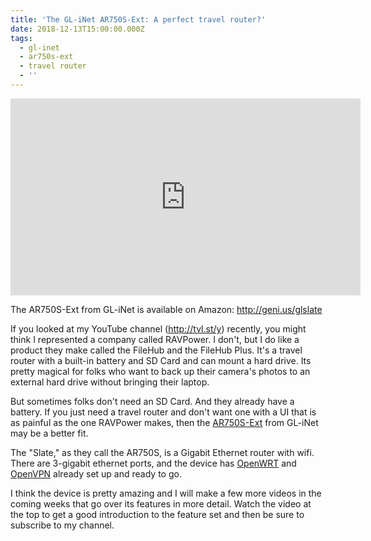 ```yaml
---
title: 'The GL-iNet AR750S-Ext: A perfect travel router?'
date: 2018-12-13T15:00:00.000Z
tags:
  - gl-inet
  - ar750s-ext
  - travel router
  - ''
---
```

<iframe width="560" height="315" src="https://www.youtube.com/embed/pI7E8mnBte0" frameborder="0" allow="accelerometer; autoplay; encrypted-media; gyroscope; picture-in-picture" allowfullscreen></iframe>

The AR750S-Ext from GL-iNet is available on Amazon: http://geni.us/glslate

If you looked at my YouTube channel (http://tvl.st/y) recently, you might think I represented a company called RAVPower. I don't, but I do like a product they make called the FileHub and the FileHub Plus. It's a travel router with a built-in battery and SD Card and can mount a hard drive. Its pretty magical for folks who want to back up their camera's photos to an external hard drive without bringing their laptop.

But sometimes folks don't need an SD Card. And they already have a battery. If you just need a travel router and don't want one with a UI that is as painful as the one RAVPower makes, then the [AR750S-Ext](http://geni.us/glslate) from GL-iNet may be a better fit. 

The "Slate," as they call the AR750S, is a Gigabit Ethernet router with wifi. There are 3-gigabit ethernet ports, and the device has [OpenWRT](https://openwrt.org/) and [OpenVPN](https://openvpn.net/) already set up and ready to go. 

I think the device is pretty amazing and I will make a few more videos in the coming weeks that go over its features in more detail. Watch the video at the top to get a good introduction to the feature set and then be sure to subscribe to my channel. 
